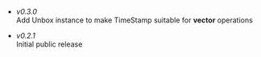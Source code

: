 * _v0.3.0_  
	Add Unbox instance to make TimeStamp suitable for **vector** operations

* _v0.2.1_  
	Initial public release
